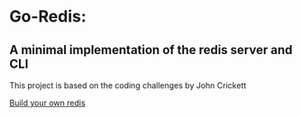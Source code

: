 # Go-Redis:
##  A minimal implementation of the redis server and CLI

This project is based on the coding challenges by John Crickett

[Build your own redis](https://codingchallenges.fyi/challenges/challenge-redis/)

